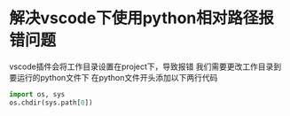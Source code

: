# 解决vscode下使用python相对路径报错问题

vscode插件会将工作目录设置在project下，导致报错
我们需要更改工作目录到要运行的python文件下
在python文件开头添加以下两行代码
```python
import os, sys
os.chdir(sys.path[0])
```
